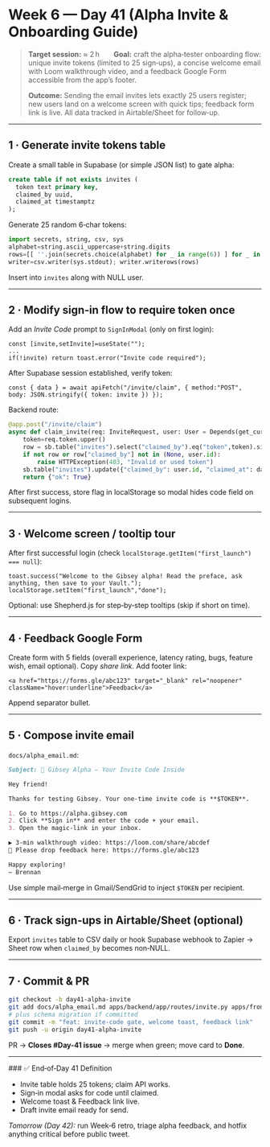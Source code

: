 # Week 6 — Day 41 (Alpha Invite & Onboarding Guide)

> **Target session:** ≈ 2 h  **Goal:** craft the alpha‑tester onboarding flow: unique invite tokens (limited to 25 sign‑ups), a concise welcome email with Loom walkthrough video, and a feedback Google Form accessible from the app’s footer.
>
> **Outcome:** Sending the email invites lets exactly 25 users register; new users land on a welcome screen with quick tips; feedback form link is live. All data tracked in Airtable/Sheet for follow‑up.

---

## 1 · Generate invite tokens table

Create a small table in Supabase (or simple JSON list) to gate alpha:

```sql
create table if not exists invites (
  token text primary key,
  claimed_by uuid,
  claimed_at timestamptz
);
```

Generate 25 random 6‑char tokens:

```python
import secrets, string, csv, sys
alphabet=string.ascii_uppercase+string.digits
rows=[[ ''.join(secrets.choice(alphabet) for _ in range(6)) ] for _ in range(25)]
writer=csv.writer(sys.stdout); writer.writerows(rows)
```

Insert into `invites` along with NULL user.

---

## 2 · Modify sign‑in flow to require token once

Add an *Invite Code* prompt to `SignInModal` (only on first login):

```tsx
const [invite,setInvite]=useState("");
...
if(!invite) return toast.error("Invite code required");
```

After Supabase session established, verify token:

```tsx
const { data } = await apiFetch("/invite/claim", { method:"POST", body: JSON.stringify({ token: invite }) });
```

Backend route:

```python
@app.post("/invite/claim")
async def claim_invite(req: InviteRequest, user: User = Depends(get_current_user)):
    token=req.token.upper()
    row = sb.table("invites").select("claimed_by").eq("token",token).single().execute().data
    if not row or row["claimed_by"] not in (None, user.id):
        raise HTTPException(403, "Invalid or used token")
    sb.table("invites").update({"claimed_by": user.id, "claimed_at": datetime.utcnow()}).eq("token",token).execute()
    return {"ok": True}
```

After first success, store flag in localStorage so modal hides code field on subsequent logins.

---

## 3 · Welcome screen / tooltip tour

After first successful login (check `localStorage.getItem("first_launch") === null`):

```tsx
toast.success("Welcome to the Gibsey alpha! Read the preface, ask anything, then save to your Vault.");
localStorage.setItem("first_launch","done");
```

Optional: use Shepherd.js for step‑by‑step tooltips (skip if short on time).

---

## 4 · Feedback Google Form

Create form with 5 fields (overall experience, latency rating, bugs, feature wish, email optional). Copy *share link*.
Add footer link:

```tsx
<a href="https://forms.gle/abc123" target="_blank" rel="noopener" className="hover:underline">Feedback</a>
```

Append separator bullet.

---

## 5 · Compose invite email

`docs/alpha_email.md`:

```md
Subject: 🌱 Gibsey Alpha – Your Invite Code Inside

Hey friend!

Thanks for testing Gibsey. Your one‑time invite code is **$TOKEN**.

1. Go to https://alpha.gibsey.com
2. Click **Sign in** and enter the code + your email.
3. Open the magic‑link in your inbox.

▶️ 3‑min walkthrough video: https://loom.com/share/abcdef
📝 Please drop feedback here: https://forms.gle/abc123

Happy exploring!
– Brennan
```

Use simple mail‑merge in Gmail/SendGrid to inject `$TOKEN` per recipient.

---

## 6 · Track sign‑ups in Airtable/Sheet (optional)

Export `invites` table to CSV daily or hook Supabase webhook to Zapier → Sheet row when `claimed_by` becomes non‑NULL.

---

## 7 · Commit & PR

```bash
git checkout -b day41-alpha-invite
git add docs/alpha_email.md apps/backend/app/routes/invite.py apps/frontend/src/components/SignInModal.tsx
# plus schema migration if committed
git commit -m "feat: invite‑code gate, welcome toast, feedback link"
git push -u origin day41-alpha-invite
```

PR → **Closes #Day-41 issue** → merge when green; move card to **Done**.

---

\### ✅ End‑of‑Day 41 Definition

* Invite table holds 25 tokens; claim API works.
* Sign‑in modal asks for code until claimed.
* Welcome toast & Feedback link live.
* Draft invite email ready for send.

*Tomorrow (Day 42):* run Week‑6 retro, triage alpha feedback, and hotfix anything critical before public tweet.